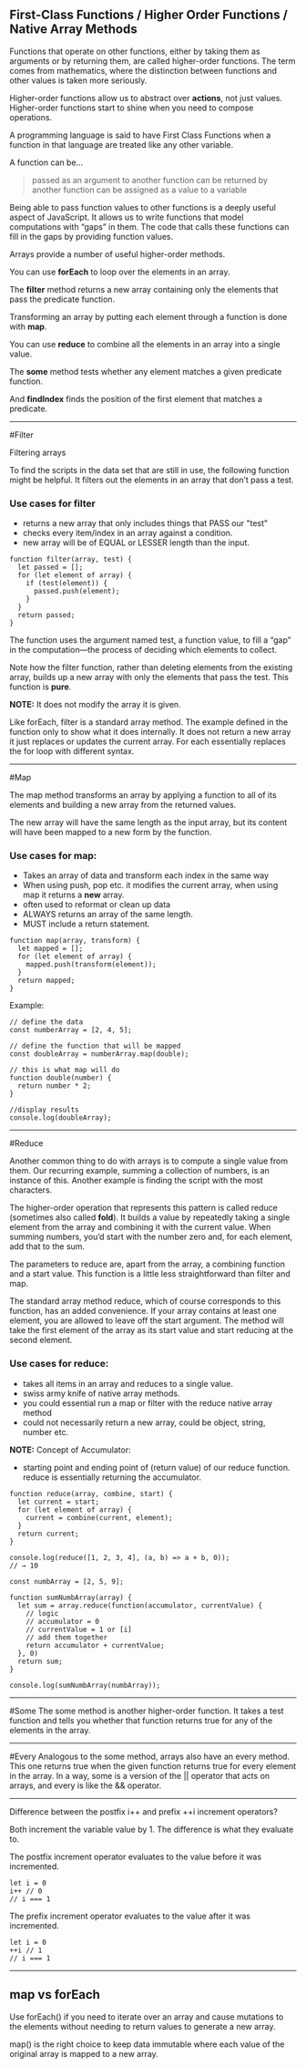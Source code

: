 ## First-Class Functions / Higher Order Functions / Native Array Methods

Functions that operate on other functions, either by taking them as arguments or by returning them, are called higher-order functions. The term comes from mathematics, where the distinction between functions and other values is taken more seriously.

Higher-order functions allow us to abstract over **actions**, not just values. Higher-order functions start to shine when you need to compose operations.

A programming language is said to have First Class Functions when a function in that language are treated like any other variable.

A function can be...

> passed as an argument to another function
> can be returned by another function
> can be assigned as a value to a variable

Being able to pass function values to other functions is a deeply useful aspect of JavaScript. It allows us to write functions that model computations with “gaps” in them. The code that calls these functions can fill in the gaps by providing function values.

Arrays provide a number of useful higher-order methods.

You can use **forEach** to loop over the elements in an array.

The **filter** method returns a new array containing only the elements that pass the predicate function.

Transforming an array by putting each element through a function is done with **map**.

You can use **reduce** to combine all the elements in an array into a single value.

The **some** method tests whether any element matches a given predicate function.

And **findIndex** finds the position of the first element that matches a predicate.

---

#Filter

Filtering arrays

To find the scripts in the data set that are still in use, the following function might be helpful. It filters out the elements in an array that don’t pass a test.

### Use cases for filter

- returns a new array that only includes things that PASS our "test"
- checks every item/index in an array against a condition.
- new array will be of EQUAL or LESSER length than the input.

```
function filter(array, test) {
  let passed = [];
  for (let element of array) {
    if (test(element)) {
      passed.push(element);
    }
  }
  return passed;
}
```

The function uses the argument named test, a function value, to fill a “gap” in the computation—the process of deciding which elements to collect.

Note how the filter function, rather than deleting elements from the existing array, builds up a new array with only the elements that pass the test. This function is **pure**.

**NOTE:** It does not modify the array it is given.

Like forEach, filter is a standard array method. The example defined in the function only to show what it does internally. It does not return a new array it just replaces or updates the current array. For each essentially replaces the for loop with different syntax.

---

#Map

The map method transforms an array by applying a function to all of its elements and building a new array from the returned values.

The new array will have the same length as the input array, but its content will have been mapped to a new form by the function.

### Use cases for map:

- Takes an array of data and transform each index in the same way
- When using push, pop etc. it modifies the current array, when using map it returns a **new** array.
- often used to reformat or clean up data
- ALWAYS returns an array of the same length.
- MUST include a return statement.

```
function map(array, transform) {
  let mapped = [];
  for (let element of array) {
    mapped.push(transform(element));
  }
  return mapped;
}
```

Example:

```
// define the data
const numberArray = [2, 4, 5];

// define the function that will be mapped
const doubleArray = numberArray.map(double);

// this is what map will do
function double(number) {
  return number * 2;
}

//display results
console.log(doubleArray);
```

---

#Reduce

Another common thing to do with arrays is to compute a single value from them. Our recurring example, summing a collection of numbers, is an instance of this. Another example is finding the script with the most characters.

The higher-order operation that represents this pattern is called reduce (sometimes also called **fold**). It builds a value by repeatedly taking a single element from the array and combining it with the current value. When summing numbers, you’d start with the number zero and, for each element, add that to the sum.

The parameters to reduce are, apart from the array, a combining function and a start value. This function is a little less straightforward than filter and map.

The standard array method reduce, which of course corresponds to this function, has an added convenience. If your array contains at least one element, you are allowed to leave off the start argument. The method will take the first element of the array as its start value and start reducing at the second element.

### Use cases for reduce:

- takes all items in an array and reduces to a single value.
- swiss army knife of native array methods.
- you could essential run a map or filter with the reduce native array method
- could not necessarily return a new array, could be object, string, number etc.

**NOTE:** Concept of Accumulator:

- starting point and ending point of (return value) of our reduce function. reduce is essentially returning the accumulator.

```
function reduce(array, combine, start) {
  let current = start;
  for (let element of array) {
    current = combine(current, element);
  }
  return current;
}

console.log(reduce([1, 2, 3, 4], (a, b) => a + b, 0));
// → 10
```

```
const numbArray = [2, 5, 9];

function sumNumbArray(array) {
  let sum = array.reduce(function(accumulator, currentValue) {
    // logic
    // accumulator = 0
    // currentValue = 1 or [i]
    // add them together
    return accumulator + currentValue;
  }, 0)
  return sum;
}

console.log(sumNumbArray(numbArray));
```

---

#Some
The some method is another higher-order function. It takes a test function and tells you whether that function returns true for any of the elements in the array.

---

#Every
Analogous to the some method, arrays also have an every method. This one returns true when the given function returns true for every element in the array. In a way, some is a version of the || operator that acts on arrays, and every is like the && operator.

---

Difference between the postfix i++ and prefix ++i increment operators?

Both increment the variable value by 1. The difference is what they evaluate to.

The postfix increment operator evaluates to the value before it was incremented.

```
let i = 0
i++ // 0
// i === 1
```

The prefix increment operator evaluates to the value after it was incremented.

```
let i = 0
++i // 1
// i === 1
```

---

## map vs forEach

Use forEach() if you need to iterate over an array and cause mutations to the elements without needing to return values to generate a new array.

map() is the right choice to keep data immutable where each value of the original array is mapped to a new array.
